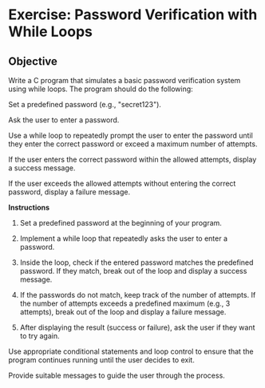 # Exercise: Password Verification with While Loops
## Objective

Write a C program that simulates a basic password verification system using while loops. The program should do the following:

Set a predefined password (e.g., "secret123").

Ask the user to enter a password.

Use a while loop to repeatedly prompt the user to enter the password until they enter the correct password or exceed a maximum number of attempts.

If the user enters the correct password within the allowed attempts, display a success message.

If the user exceeds the allowed attempts without entering the correct password, display a failure message. 

**Instructions**

1. Set a predefined password at the beginning of your program.

2. Implement a while loop that repeatedly asks the user to enter a password.

3. Inside the loop, check if the entered password matches the predefined password. If they match, break out of the loop and display a success message.

4. If the passwords do not match, keep track of the number of attempts. If the number of attempts exceeds a predefined maximum (e.g., 3 attempts), break out of the loop and display a failure message.

5. After displaying the result (success or failure), ask the user if they want to try again.

Use appropriate conditional statements and loop control to ensure that the program continues running until the user decides to exit.

Provide suitable messages to guide the user through the process.
